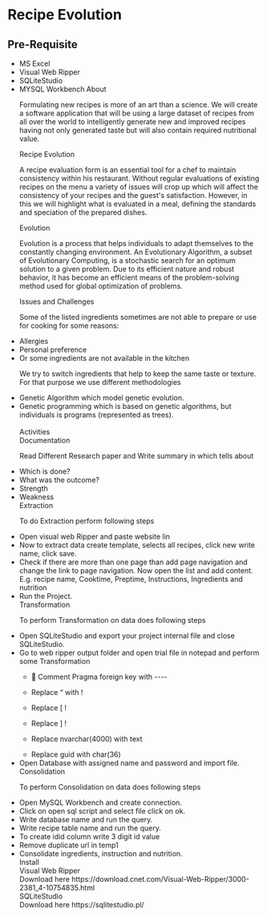 # Recipe Evolution
## Pre-Requisite
<ul><li>MS Excel 
<li>Visual Web Ripper
<li>SQLiteStudio
<li>MYSQL Workbench 
About
<p>Formulating new recipes is more of an art than a science. We will create a software application that will be using a large dataset of recipes from all over the world to intelligently generate new and improved recipes having not only generated taste but will also contain required nutritional value. <p/>
Recipe Evolution
  <p>A recipe evaluation form is an essential tool for a chef to maintain consistency within his restaurant. Without regular evaluations of existing recipes on the menu a variety of issues will crop up which will affect the consistency of your recipes and the guest's satisfaction. However, in this we will highlight what is evaluated in a meal, defining the standards and speciation of the prepared dishes.</p>
Evolution
  <p>Evolution is a process that helps individuals to adapt themselves to the constantly changing environment. An Evolutionary Algorithm, a subset of Evolutionary Computing, is a stochastic search for an optimum solution to a given problem. Due to its efficient nature and robust behavior, it has become an efficient means of the problem-solving method used for global optimization of problems.</p>
 Issues and Challenges
  <p>Some of the listed ingredients sometimes are not able to prepare or use for cooking for some reasons:</p>
  <li>Allergies</li>
  <li>Personal preference</li>
  <li>	Or some ingredients are not available in the kitchen</li>
  <p>We try to switch ingredients that help to keep the same taste or texture. For that purpose we use different methodologies </p>
  <li>Genetic Algorithm which model genetic evolution.</li>
  <li>Genetic programming which is based on genetic algorithms, but individuals is programs (represented as trees).</li>
<br>Activities
<br>Documentation 
 <p>Read Different Research paper and Write summary in which tells about </p>
<li>Which is done?</li>
<li>What was the outcome?</li>
<li>Strength</li>
  <li>Weakness</li>
Extraction 
    <p>To do Extraction perform following steps</p>
    <li>Open visual web Ripper and paste website lin</li>
    <li>Now to extract data create template, selects all recipes, click new write name, click save.
    <li>Check if there are more than one page than add page navigation and change the link to page navigation. Now open the list and add content. E.g. recipe name, Cooktime, Preptime, Instructions, Ingredients and nutrition</li>
  <li>Run the Project. </li>
Transformation 
  <p>To perform Transformation on data does following steps </p>
  <li>Open SQLiteStudio and export your project internal file and close SQLiteStudio.</li>
  <li>Go to web ripper output folder and open trial file in notepad and perform some Transformation </li>
  <ul><li>	Comment Pragma foreign key with ----</ul></li>
<ul><li>Replace “ with !	</ul></li>
<ul><li>Replace [ !</ul></li>
<ul><li>Replace ] !</ul></li>
<ul><li>Replace nvarchar(4000) with text</ul></li>
<ul><li>Replace guid with char(36)</ul></li>
<li>Open Database with assigned name and password and import file.</li>
Consolidation 
<p>To perform Consolidation on data does following steps</p> 
<li>Open MySQL Workbench and create connection.</li>
<li>Click on open sql script and select file click on ok.</li>
<li>Write database name and run the query.</li>
<li>Write recipe table name and run the query.
<li>To create idid column write 3 digit id value 
<li>Remove duplicate url in temp1 
<li>Consolidate ingredients, instruction and nutrition. 
<br>Install 
<br>Visual Web Ripper 
<br>Download here https://download.cnet.com/Visual-Web-Ripper/3000-2381_4-10754835.html
<br>SQLiteStudio 
<br>Download here https://sqlitestudio.pl/


